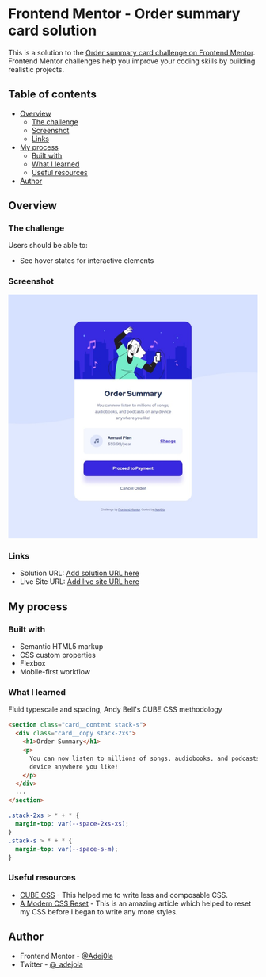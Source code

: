 # Frontend Mentor - Order summary card solution

This is a solution to the [Order summary card challenge on Frontend Mentor](https://www.frontendmentor.io/challenges/order-summary-component-QlPmajDUj). Frontend Mentor challenges help you improve your coding skills by building realistic projects.

## Table of contents

- [Overview](#overview)
  - [The challenge](#the-challenge)
  - [Screenshot](#screenshot)
  - [Links](#links)
- [My process](#my-process)
  - [Built with](#built-with)
  - [What I learned](#what-i-learned)
  - [Useful resources](#useful-resources)
- [Author](#author)

## Overview

### The challenge

Users should be able to:

- See hover states for interactive elements

### Screenshot

![](./screenshot.jpeg)

### Links

- Solution URL: [Add solution URL here](https://your-solution-url.com)
- Live Site URL: [Add live site URL here](https://your-live-site-url.com)

## My process

### Built with

- Semantic HTML5 markup
- CSS custom properties
- Flexbox
- Mobile-first workflow

### What I learned

Fluid typescale and spacing, Andy Bell's CUBE CSS methodology

```html
<section class="card__content stack-s">
  <div class="card__copy stack-2xs">
    <h1>Order Summary</h1>
    <p>
      You can now listen to millions of songs, audiobooks, and podcasts on any
      device anywhere you like!
    </p>
  </div>
  ...
</section>
```

```css
.stack-2xs > * + * {
  margin-top: var(--space-2xs-xs);
}
.stack-s > * + * {
  margin-top: var(--space-s-m);
}
```

### Useful resources

- [CUBE CSS](https://cube.fyi/) - This helped me to write less and composable CSS.
- [A Modern CSS Reset](https://piccalil.li/blog/a-modern-css-reset/) - This is an amazing article which helped to reset my CSS before I began to write any more styles.

## Author

- Frontend Mentor - [@Adej0la](https://www.frontendmentor.io/profile/Adej0la)
- Twitter - [@\_adejola](https://www.twitter.com/_adejola)
